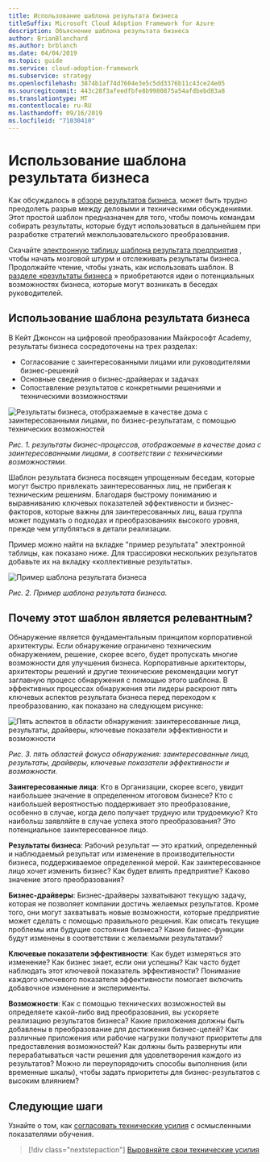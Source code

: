 ```yaml
---
title: Использование шаблона результата бизнеса
titleSuffix: Microsoft Cloud Adoption Framework for Azure
description: Объяснение шаблона результата бизнеса
author: BrianBlanchard
ms.author: brblanch
ms.date: 04/04/2019
ms.topic: guide
ms.service: cloud-adoption-framework
ms.subservice: strategy
ms.openlocfilehash: 3874b1af74d7604e3e5c5dd3376b11c43ce24e05
ms.sourcegitcommit: 443c28f3afeedfbfe8b9980875a54afdbebd83a8
ms.translationtype: MT
ms.contentlocale: ru-RU
ms.lasthandoff: 09/16/2019
ms.locfileid: "71030410"
---
```

# <a name="how-to-use-the-business-outcome-template"></a>Использование шаблона результата бизнеса

Как обсуждалось в [обзоре результатов бизнеса](./index.md), может быть трудно преодолеть разрыв между деловыми и техническими обсуждениями. Этот простой шаблон предназначен для того, чтобы помочь командам собирать результаты, которые будут использоваться в дальнейшем при разработке стратегий межпользовательского преобразования.

Скачайте [электронную таблицу шаблона результата предприятия](https://archcenter.blob.core.windows.net/cdn/business-outcome-template.xlsx) , чтобы начать мозговой штурм и отслеживать результаты бизнеса. Продолжайте чтение, чтобы узнать, как использовать шаблон. В [разделе «результаты бизнеса](./index.md) » приобретаются идеи о потенциальных возможностях бизнеса, которые могут возникать в беседах руководителей.

<!-- markdownlint-disable MD026 -->

## <a name="use-the-business-outcome-template"></a>Использование шаблона результата бизнеса

В Кейт Джонсон на цифровой преобразовании Майкрософт Academy, результаты бизнеса сосредоточены на трех разделах:

- Согласование с заинтересованными лицами или руководителями бизнес-решений
- Основные сведения о бизнес-драйверах и задачах
- Сопоставление результатов с конкретными решениями и техническими возможностями

![Результаты бизнеса, отображаемые в качестве дома с заинтересованными лицами, по бизнес-результатам, с помощью технических возможностей](../../_images/strategy/business-outcome-house.png)

*Рис. 1. результаты бизнес-процессов, отображаемые в качестве дома с заинтересованными лицами, в соответствии с техническими возможностями.*

Шаблон результата бизнеса посвящен упрощенным беседам, которые могут быстро привлекать заинтересованных лиц, не прибегая к техническим решениям. Благодаря быстрому пониманию и выравниванию ключевых показателей эффективности и бизнес-факторов, которые важны для заинтересованных лиц, ваша группа может подумать о подходах и преобразованиях высокого уровня, прежде чем углубляться в детали реализации.

Пример можно найти на вкладке "пример результата" электронной таблицы, как показано ниже. Для трассировки нескольких результатов добавьте их на вкладку «коллективные результаты».

![Пример шаблона результата бизнеса](../../_images/strategy/business-outcome-template.png)

*Рис. 2. Пример шаблона результата бизнеса.*

## <a name="why-is-this-template-relevant"></a>Почему этот шаблон является релевантным?

Обнаружение является фундаментальным принципом корпоративной архитектуры. Если обнаружение ограничено техническим обнаружением, решение, скорее всего, будет пропускать многие возможности для улучшения бизнеса. Корпоративные архитекторы, архитекторы решений и другие технические рекомендации могут заглавную процесс обнаружения с помощью этого шаблона. В эффективных процессах обнаружения эти лидеры раскроют пять ключевых аспектов результата бизнеса перед переходом к преобразованию, как показано на следующем рисунке:

![Пять аспектов в области обнаружения: заинтересованные лица, результаты, драйверы, ключевые показатели эффективности и возможности](../../_images/strategy/business-outcome-focus-areas.png)

*Рис. 3. пять областей фокуса обнаружения: заинтересованные лица, результаты, драйверы, ключевые показатели эффективности и возможности.*

**Заинтересованные лица**: Кто в Организации, скорее всего, увидит наибольшее значение в определенном итоговом бизнесе? Кто с наибольшей вероятностью поддерживает это преобразование, особенно в случае, когда дело получает трудную или трудоемкую? Кто наибольш заявляйте в случае успеха этого преобразования? Это потенциальное заинтересованное лицо.

**Результаты бизнеса**: Рабочий результат — это краткий, определенный и наблюдаемый результат или изменение в производительности бизнеса, поддерживаемое определенной мерой. Как заинтересованное лицо хочет изменить бизнес? Как будет влиять предприятие? Каково значение этого преобразования?

**Бизнес-драйверы**: Бизнес-драйверы захватывают текущую задачу, которая не позволяет компании достичь желаемых результатов. Кроме того, они могут захватывать новые возможности, которые предприятие может сделать с помощью правильного решения. Как описать текущие проблемы или будущие состояния бизнеса? Какие бизнес-функции будут изменены в соответствии с желаемыми результатами?

**Ключевые показатели эффективности**: Как будет измеряться это изменение? Как бизнес знает, если они успешны? Как часто будет наблюдать этот ключевой показатель эффективности? Понимание каждого ключевого показателя эффективности помогает включить добавочное изменение и эксперименты.

**Возможности**: Как с помощью технических возможностей вы определяете какой-либо вид преобразования, вы ускоряете реализацию результатов бизнеса? Какие приложения должны быть добавлены в преобразование для достижения бизнес-целей? Как различные приложения или рабочие нагрузки получают приоритеты для предоставления возможностей? Как должны быть развернуты или перерабатываться части решения для удовлетворения каждого из результатов? Можно ли переупорядочить способы выполнения (или временные шкалы), чтобы задать приоритеты для бизнес-результатов с высоким влиянием?

## <a name="next-steps"></a>Следующие шаги

Узнайте о том, как [согласовать технические усилия](../learning-metrics.md) с осмысленными показателями обучения.

> [!div class="nextstepaction"]
> [Выровняйте свои технические усилия](../learning-metrics.md)
